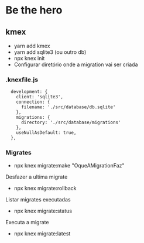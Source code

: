 
# Be the hero


## kmex

- yarn add kmex
- yarn add sqlite3 (ou outro db)
- npx knex init
- Configurar diretório onde a migration vai ser criada

### .knexfile.js
```
  development: {
    client: 'sqlite3',
    connection: {
      filename: './src/database/db.sqlite'
    },
    migrations: {
      directory: './src/database/migrations'
    },
    useNullAsDefault: true,
  },
```

### Migrates
- npx knex migrate:make "OqueAMigrationFaz"

Desfazer a ultima migrate
- npx knex migrate:rollback

Listar migrates executadas
- npx knex migrate:status

Executa a migrate
- npx knex migrate:latest  